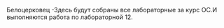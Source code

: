 Белоцерковец -Здесь будут собраны все лабораторные за курс ОС.И выполняются работа по лабораторной 12.
